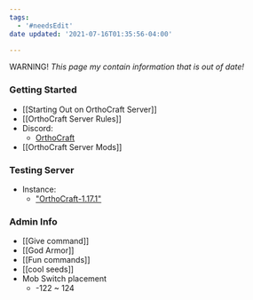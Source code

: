 ```yaml
---
tags:
  - '#needsEdit'
date updated: '2021-07-16T01:35:56-04:00'

---
```


WARNING! _This page my contain information that is out of date!_

### Getting Started

- [[Starting Out on OrthoCraft Server]]
- [[OrthoCraft Server Rules]]
- Discord:
  - [OrthoCraft](https://discord.gg/fNhMMTZFxU)
- [[OrthoCraft Server Mods]]

### Testing Server

- Instance:
  - ["OrthoCraft-1.17.1"](https://1drv.ms/u/s!AjXDDFgGVagYhfhj5puRezCZ_9G6GQ?e=LA6ebd)

### Admin Info

- [[Give command]]
- [[God Armor]]
- [[Fun commands]]
- [[cool seeds]]
- Mob Switch placement
  - -122 ~ 124
